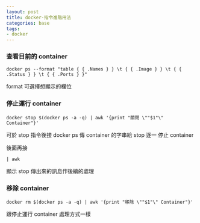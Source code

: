 ```yaml
---
layout: post
title: docker-指令進階用法
categories: base
tags:
- docker
---
```

### 查看目前的 container ###
````
docker ps --format "table { { .Names } } \t { { .Image } } \t { { .Status } } \t { { .Ports } }"
````
<!-- more -->
format 可選擇想顯示的欄位

### 停止運行 container ###
````
docker stop $(docker ps -a -q) | awk '{print "關閉 \""$1"\" Container"}'
````
可於 stop 指令後接 docker ps 傳 container 的字串給 stop 逐一 停止 container

後面再接 
````
| awk 
````
顯示 stop 傳出來的訊息作後續的處理

### 移除 container ###
````
docker rm $(docker ps -a -q) | awk '{print "移除 \""$1"\" Container"}'
````
跟停止運行 container 處理方式一樣